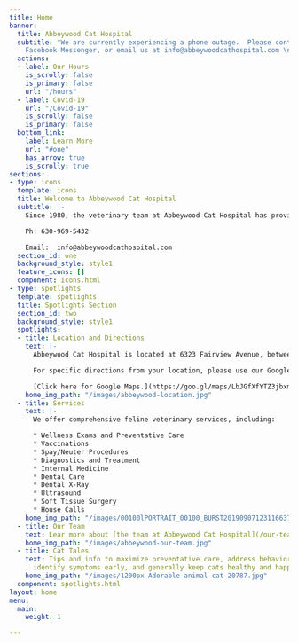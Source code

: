 ```yaml
---
title: Home
banner:
  title: Abbeywood Cat Hospital
  subtitle: "We are currently experiencing a phone outage.  Please contact us through
    Facebook Messenger, or email us at info@abbeywoodcathospital.com \n\n630-969-5432"
  actions:
  - label: Our Hours
    is_scrolly: false
    is_primary: false
    url: "/hours"
  - label: Covid-19
    url: "/Covid-19"
    is_scrolly: false
    is_primary: false
  bottom_link:
    label: Learn More
    url: "#one"
    has_arrow: true
    is_scrolly: true
sections:
- type: icons
  template: icons
  title: Welcome to Abbeywood Cat Hospital
  subtitle: |-
    Since 1980, the veterinary team at Abbeywood Cat Hospital has provided your favorite feline with quality, compassionate care in the western suburbs of Chicago.

    Ph: 630-969-5432

    Email:  info@abbeywoodcathospital.com
  section_id: one
  background_style: style1
  feature_icons: []
  component: icons.html
- type: spotlights
  template: spotlights
  title: Spotlights Section
  section_id: two
  background_style: style1
  spotlights:
  - title: Location and Directions
    text: |-
      Abbeywood Cat Hospital is located at 6323 Fairview Avenue, between 63rd Street and 75th Street, where Downers Grove meets Westmont. This central location is within a convenient 10 minute drive of Naperville, Lisle, Downers Grove, Hinsdale, and Oak Brook.

      For specific directions from your location, please use our Google Maps link below or contact our Westmont veterinary clinic at (630)969-5432.

      [Click here for Google Maps.](https://goo.gl/maps/LbJGfXfYTZ3jbxm66 "Abbeywood Cat Clinic Location")
    home_img_path: "/images/abbeywood-location.jpg"
  - title: Services
    text: |-
      We offer comprehensive feline veterinary services, including:

      * Wellness Exams and Preventative Care
      * Vaccinations
      * Spay/Neuter Procedures
      * Diagnostics and Treatment
      * Internal Medicine
      * Dental Care
      * Dental X-Ray
      * Ultrasound
      * Soft Tissue Surgery
      * House Calls
    home_img_path: "/images/00100lPORTRAIT_00100_BURST20190907123116637_COVER.png"
  - title: Our Team
    text: Lear more about [the team at Abbeywood Cat Hospital](/our-team)
    home_img_path: "/images/abbeywood-our-team.jpg"
  - title: Cat Tales
    text: Tips and info to maximize preventative care, address behavioral issues,
      identify symptoms early, and generally keep cats healthy and happy!
    home_img_path: "/images/1200px-Adorable-animal-cat-20787.jpg"
  component: spotlights.html
layout: home
menu:
  main:
    weight: 1

---
```

